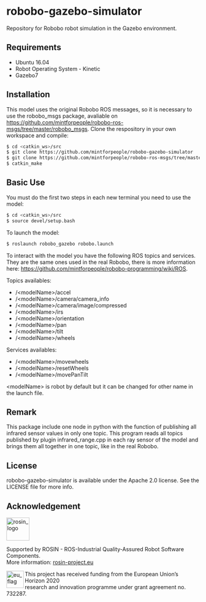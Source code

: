 # robobo-gazebo-simulator

Repository for Robobo robot simulation in the Gazebo environment.

## Requirements

* Ubuntu 16.04
* Robot Operating System - Kinetic
* Gazebo7

## Installation

This model uses the original Robobo ROS messages, so it is necessary to use the robobo_msgs package, avaliable on https://github.com/mintforpeople/robobo-ros-msgs/tree/master/robobo_msgs.
Clone the respository in your own workspace and compile:


```bash
$ cd <catkin_ws>/src
$ git clone https://github.com/mintforpeople/robobo-gazebo-simulator
$ git clone https://github.com/mintforpeople/robobo-ros-msgs/tree/master/robobo_msgs
$ catkin_make
```

## Basic Use

You must do the first two steps in each new terminal you need to use the model:

```bash
$ cd <catkin_ws>/src
$ source devel/setup.bash
```

To launch the model:

```bash
$ roslaunch robobo_gazebo robobo.launch
```

To interact with the model you have the following ROS topics and services. They are the same ones used in the real Robobo, there is more information here: https://github.com/mintforpeople/robobo-programming/wiki/ROS.

Topics availables:
* /\<modelName\>/accel
* /\<modelName\>/camera/camera_info
* /\<modelName\>/camera/image/compressed
* /\<modelName\>/irs
* /\<modelName\>/orientation
* /\<modelName\>/pan
* /\<modelName\>/tilt
* /\<modelName\>/wheels

Services availables:
* /\<modelName>\/movewheels
* /\<modelName>\/resetWheels
* /\<modelName>\/movePanTilt

\<modelName\> is robot by default but it can be changed for other name in the launch file.

## Remark
This package include one node in python with the function of publishing all infrared sensor values in only one topic. This program reads all topics published by plugin infrared_range.cpp in each  ray sensor of the model and brings them all together in one topic, like in the real Robobo.


## License

robobo-gazebo-simulator is available under the Apache 2.0 license. See the LICENSE file for more info.

## Acknowledgement
<!-- 
    ROSIN acknowledgement from the ROSIN press kit
    @ https://github.com/rosin-project/press_kit
-->

<a href="http://rosin-project.eu">
  <img src="http://rosin-project.eu/wp-content/uploads/rosin_ack_logo_wide.png" 
       alt="rosin_logo" height="60" >
</a>

Supported by ROSIN - ROS-Industrial Quality-Assured Robot Software Components.  
More information: <a href="http://rosin-project.eu">rosin-project.eu</a>

<img src="http://rosin-project.eu/wp-content/uploads/rosin_eu_flag.jpg" 
     alt="eu_flag" height="45" align="left" >  

This project has received funding from the European Union’s Horizon 2020  
research and innovation programme under grant agreement no. 732287. 



